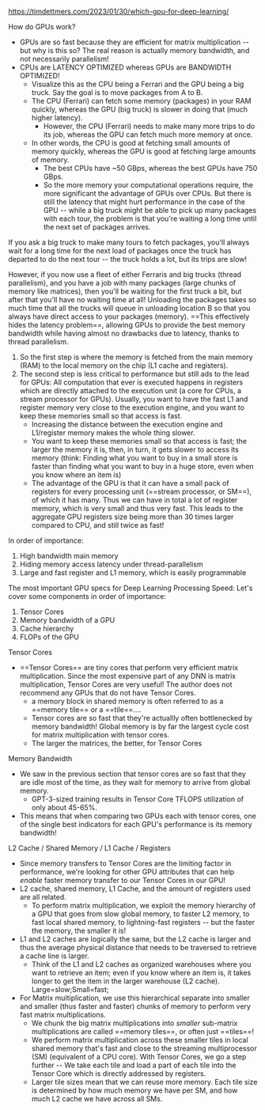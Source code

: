 https://timdettmers.com/2023/01/30/which-gpu-for-deep-learning/

How do GPUs work?
* GPUs are so fast because they are efficient for matrix multiplication -- but why is this so? The real reason is actually memory bandwidth, and not necessarily parallelism!
* CPUs are LATENCY OPTIMIZED whereas GPUs are BANDWIDTH OPTIMIZED!
    * Visualize this as the CPU being a Ferrari and the GPU being a big truck. Say the goal is to move packages from A to B.
    * The CPU (Ferrari) can fetch some memory (packages) in your RAM quickly, whereas the GPU (big truck) is slower in doing that (much higher latency).
        * However, the CPU (Ferrari) needs to make many more trips to do its job, whereas the GPU can fetch much more memory at once.
    * In other words, the CPU is good at fetching small amounts of memory quickly, whereas the GPU is good at fetching large amounts of memory.
	    * The best CPUs have ~50 GBps, whereas the best GPUs have 750 GBps.
	    * So the more memory your computational operations require, the more significant the advantage of GPUs over CPUs. But there is still the latency that might hurt performance in the case of the GPU -- while a big truck might be able to pick up many packages with each tour, the problem is that you're waiting a long time until the next set of packages arrives.

If you ask a big truck to make many tours to fetch packages, you'll always wait for a long time for the next load of packages once the truck has departed to do the next tour -- the truck holds a lot, but its trips are slow!

However, if you now use a fleet of either Ferraris and big trucks (thread parallelism), and you have a job with many packages (large chunks of memory like matrices), then you'll be waiting for the first truck a bit, but after that you'll have no waiting time at all! Unloading the packages takes so much time that all the trucks will queue in unloading location B so that you always have direct access to your packages (memory). ==This effectively hides the latency problem==, allowing GPUs to provide the best memory bandwidth while having 
almost no drawbacks due to latency, thanks to thread parallelism.

1. So the first step is where the memory is fetched from the main memory (RAM) to the local memory on the chip (L1 cache and registers).
2. The second step is less critical to performance but still ads to the lead for GPUs: All computation that ever is executed happens in registers which are directly attached to the execution unit (a core for CPUs, a stream processor for GPUs). Usually, you want to have the fast L1 and register memory very close to the execution engine, and you want to keep these memories small so that access is fast.
	- Increasing the distance between the execution engine and L1/register memory makes the whole thing slower.
	- You want to keep these memories small so that access is fast; the larger the memory it is, then, in turn, it gets slower to access its memory (think: Finding what you want to buy in a small store is faster than finding what you want to buy in a huge store, even when you know where an item is)
	- The advantage of the GPU is that it can have a small pack of registers for every processing unit (==stream processor, or SM==), of which it has many. Thus we can have in total a lot of register memory, which is very small and thus very fast. This leads to the aggregate GPU registers size being more than 30 times larger compared to CPU, and still twice as fast!

In order of importance:
1. High bandwidth main memory
2. Hiding memory access latency under thread-parallelism
3. Large and fast register and L1 memory, which is easily programmable

The most important GPU specs for Deep Learning Processing Speed:
Let's cover some components in order of importance:
1. Tensor Cores
2. Memory bandwidth of a GPU
3. Cache hierarchy
4. FLOPs of the GPU

Tensor Cores
- ==Tensor Cores== are tiny cores that perform very efficient matrix multiplication. Since the most expensive part of any DNN is matrix multiplication, Tensor Cores are very useful! The author does not recommend any GPUs that do not have Tensor Cores.
	- a memory block in shared memory is often referred to as a ==memory tile== or a ==tile==....  
	- Tensor cores are so fast that they're actuallly often bottlenecked by memory bandwidth! Global memory is by far the largest cycle cost for matrix multiplication with tensor cores.
	- The larger the matrices, the better, for Tensor Cores

Memory Bandwidth
- We saw in the previous section that tensor cores are so fast that they are idle most of the time, as they wait for memory to arrive from global memory.
	- GPT-3-sized training results in Tensor Core TFLOPS utilization of only about 45-65%.
- This means that when comparing two GPUs each with tensor cores, one of the single best indicators for each GPU's performance is its memory bandwidth!

L2 Cache / Shared Memory / L1 Cache / Registers
- Since memory transfers to Tensor Cores are the limiting factor in performance, we're looking for other GPU attributes that can help *enable* faster memory transfer to our Tensor Cores in our GPU!
- L2 cache, shared memory, L1 Cache, and the amount of registers used are all related.
	- To perform matrix multiplication, we exploit the memory hierarchy of a GPU that goes from slow global memory, to faster L2 memory, to fast local shared memory, to lightning-fast registers -- but the faster the memory, the smaller it is!
- L1 and L2 caches are logically the same, but the L2 cache is larger and thus the average physical distance that needs to be traversed to retrieve a cache line is larger.
	- Think of the L1 and L2 caches as organized warehouses where you want to retrieve an item; even if you know where an item is, it takes longer to get the item in the larger warehouse (L2 cache). Large=slow;Small=fast;
- For Matrix multiplication, we use this hierarchical separate into smaller and smaller (thus faster and faster) chunks of memory to perform very fast matrix multiplications. 
	- We chunk the big matrix multiplications into *smaller* sub-matrix multiplications are called ==memory tiles==, or often just ==tiles==!
	- We perform matrix multiplication across these smaller tiles in local shared memory that's fast and close to the streaming multiprocessor (SM) (equivalent of a CPU core). With Tensor Cores, we go a step further -- We take each tile and load a part of each tile into the Tensor Core which is directly addressed by registers.
	- Larger tile sizes mean that we can reuse more memory. Each tile size is determined by how much memory we have per SM, and how much L2 cache we have across all SMs.

































